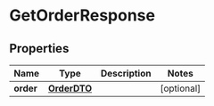 

# GetOrderResponse


## Properties

Name | Type | Description | Notes
------------ | ------------- | ------------- | -------------
**order** | [**OrderDTO**](OrderDTO.md) |  |  [optional]



